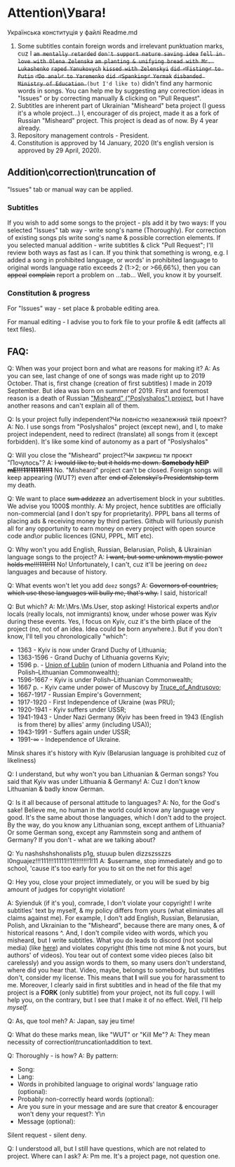 # Attention\Увага!
Українська конституція у файлі Readme.md 
1. Some subtitles contain foreign words and irrelevant punktuation marks, cuz I ~~`am mentally retarded`~~  ~~`don't support nature saving idea`~~  ~~`fell in love with Olena Zelenska`~~  ~~`am planting & unifying bread with Mr. Lukashenko`~~  ~~`raped Yanukovych`~~ ~~`kissed with Zelenskyi`~~ ~~`did ♂Fisting♂ to Putin`~~ ~~`♂Do anal♂ to Yaremenko`~~ ~~`did ♂Spanking♂ Yermak`~~ ~~`disbanded Ministry of Education `~~`(but I'd like to)` didn't find any harmonic words in songs. You can help me by suggesting any correction ideas in "Issues" or by correcting manually & clicking on "Pull Request".
1. Subtitles are inherent part of Ukrainian "Misheard" beta project (I guess it's a whole project...)
I, encourager of `d`is project, made it as a fork of Russian "Misheard" project.
This project is dead as of now. By 4 year already.
1. Repository management controls - President.
1. Constitution is approved by 14 January, 2020 (It's english version is approved by 29 April, 2020).

## Addition\correction\truncation of
"Issues" tab or manual way can be applied.
### Subtitles
If you wish to add some songs to the project - pls add it by two ways:
If you selected "Issues" tab way - write song's name (Thoroughly).
For correction of existing songs pls write song's name & possible correction elements.
If you selected manual addition - write subtitles & click "Pull Request";
I'll review both ways as fast as I can.
If you think that something is wrong, e.g. I added a song in prohibited language, or words' in prohibited language to original words language ratio exceeds 2 (1:>2; or >66,66%), then you can ~~appeal~~ ~~complain~~ report a problem on ...tab... Well, you know it by yourself.
### Constitution & progress
For "Issues" way - set place & probable editing area.

For manual editing - I advise you to fork file to your profile & edit (affects all text files).
## FAQ:

Q: When was your project born and what are reasons for making it?
A: As you can see, last change of one of songs was made right up to 2019 October. That is, first change (creation of first subtitles) I made in 2019 September. But idea was born on summer of 2019. First and foremost reason is a death of Russian ["Misheard" ("Poslyshalos") project](https://www.youtube.com/user/MisheardsReloaded), but I have another reasons and can't explain all of them.

Q: Is your project fully independent?Чи повністю незалежний твій проект?
A: No. I use songs from "Poslyshalos" project (except new), and I, to make project independent, need to redirect (translate) all songs from it (except forbidden). It's like some kind of autonomy as a part of "Poslyshalos"

Q: Will you close the "Misheard" project?Чи закриєш ти проєкт "Почулось"?
A: ~~I would like to, but it holds me down. **Somebody hElP mE!!!11!11111!!!1**~~ No. "Misheard" project can't be closed. Foreign songs will keep appearing (WUT?) even after ~~end of Zelenskyi's Presidentship term~~ my death.

Q: We want to place ~~sum addzzzz~~ an advertisement block in your subtitles. We advise you 1000$ monthly.
A: My project, hence subtitles are officially non-commercial (and I don't spy for proprietarity). PPPL bans all terms of placing ads & receiving money by third parties. Github will furiously punish all for any opportunity to earn money on every project with open source code and\or public licences (GNU, PPPL, MIT etc).

Q: Why won't you add English, Russian, Belarusian, Polish, & Ukrainian language songs to the project?
A: ~~I want, but some unknown mystic power holds me!!!111!!11~~ No! Unfortunately, I can't, cuz it'll be jeering on `deez` languages and because of history.

Q: What events won't let you add `deez` songs?
A: ~~Governors of countries, which use these languages will bully me, that's why.~~ I said, historical!

Q: But which?
A: Mr.\Mrs.\Ms.User, stop asking! Historical experts and\or locals (really locals, not immigrants) know, under whose power was Kyiv during these events. Yes, I focus on Kyiv, cuz it's the birth place of the project (no, not of an idea. Idea could be born anywhere.). But if you don't know, I'll tell you chronologically "which":
* 1363 - Kyiv is now under Grand Duchy of Lithuania;
* 1363-1596 - Grand Duchy of Lithuania governs Kyiv;
* 1596 р. - [Union of Lublin](https://en.wikipedia.org/wiki/Union_of_Lublin) (union of modern Lithuania and Poland into the Polish–Lithuanian Commonwealth);
* 1596-1667 - Kyiv is under Polish–Lithuanian Commonwealth;
* 1667 р. - Kyiv came under power of Muscovy by [Truce_of_Andrusovo](https://en.wikipedia.org/wiki/Truce_of_Andrusovo);
* 1667-1917 - Russian Empire's Government;
* 1917-1920 - First Independence of Ukraine (was PRU);
* 1920-1941 - Kyiv suffers under USSR;
* 1941-1943 - Under Nazi Germany (Kyiv has been freed in 1943 (English is from there) by allies' army (including USA));
* 1943-1991 - Suffers again under USSR;
* 1991-∞ - Independence of Ukraine.

Minsk shares it's history with Kyiv (Belarusian language is prohibited cuz of likeliness)

Q: I understand, but why won't you ban Lithuanian & German songs? You said that Kyiv was under Lithuania & Germany!
A: Cuz I don't know Lithuanian & badly know German.

Q: Is it all because of personal attitude to languages?
A: No, for the God's sake! Believe me, no human in the world could know any language very good. It's the same about those languages, which I don't add to the project. By the way, do you know any Lithuanian song, except anthem of Lithuania? Or some German song, except any Rammstein song and anthem of Germany?
If you don't - what are we talking about?

Q: Yu nashshshshonalists p1g, stuuup bulen dizzszsszzs l0nguajez!!!111!!!11111!!11!!!!!!!!1!11
A: $username, stop immediately and go to school, 'cause it's too early for you to sit on the net for this age!

Q: Hey you, close your project immediately, or you will be sued by big amount of judges for copyright violation!

A: Syienduk (if it's you), comrade, I don't violate your copyright! I write subtitles' text by myself, & my policy differs from yours (what eliminates all claims against me). For example, I don't add English, Russian, Belarusian, Polish, and Ukrainian to the "Misheard", because there are many ones, & of historical reasons ^. And, I don't compile video with words, which you misheard, but I write subtitles. What you do leads to discord (not social media) (like [here](https://www.youtube.com/watch?v=pXb8yNrDQDY&lc=UgjvyN6xzgZPHHgCoAEC)) and violates copyright (this time not mine & not yours, but authors' of videos). You tear out of context some video pieces (also bit carelessly) and you assign words to them, so many users don't understand, where did you hear that. Video, maybe, belongs to somebody, but subtitles don't, consider my license. This means that **I** will sue you for harassment to me. Moreover, I clearly said in first subtitles and in head of the file that my project is a **FORK** (only subtitle) from your project, not its full copy. I will help you, on the contrary, but I see that I make it of no effect. Well, I'll help *myself.*

Q: As, que tool meh?
A: Japan, say jeu time!

Q: What do these marks mean, like "WUT" or "Kill Me"?
A: They mean necessity of correction\truncation\addition to text.

Q: Thoroughly - is how?
A: By pattern:
 * Song:
 * Lang:
 * Words in prohibited language to original words' language ratio (optional):
 * Probably non-correctly heard words (optional):
 * Are you sure in your message and are sure that creator & encourager won't deny your request?: Y\n
 * Message (optional):

Silent request - silent deny.

Q: I understood all, but I still have questions, which are not related to project. Where can I ask?
A: Pm me. It's a project page, not question one.
